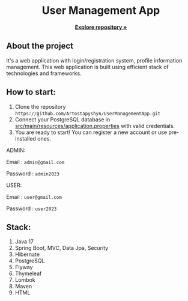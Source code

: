 <h1 align="center">User Management App</h1>

  <p align="center">
    <a href="https://github.com/Artostapyshyn/UserManagementApp"><strong>Explore repository »</strong></a>
  </p>
</div>

## About the project
It's a web application with login/registration system, profile information management. This web application is built using efficient stack of technologies and frameworks.

## How to start:
1. Clone the repository
  `https://github.com/Artostapyshyn/UserManagementApp.git`
2. Connect your PostgreSQL database in [src/main/resources/application.properties](src/main/resources/application.properties) with valid credentials.
3. You are ready to start! You can register a new account or use pre-installed ones.

ADMIN:

Email : `admin@gmail.com`

Password : `admin2023`

USER:

Email : `user@gmail.com`

Password : `user2023`

## Stack:
1. Java 17
2. Spring Boot, MVC, Data Jpa, Security
3. Hibernate
4. PostgreSQL
5. Flyway
6. Thymeleaf
7. Lombok
8. Maven
9. HTML
